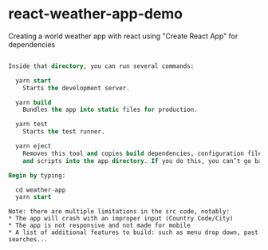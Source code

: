 # react-weather-app-demo
Creating a world weather app with react using "Create React App" for dependencies


``` SQL

Inside that directory, you can run several commands:

  yarn start
    Starts the development server.

  yarn build
    Bundles the app into static files for production.

  yarn test
    Starts the test runner.

  yarn eject
    Removes this tool and copies build dependencies, configuration files
    and scripts into the app directory. If you do this, you can’t go back!

Begin by typing:

  cd weather-app
  yarn start

```

```
Note: there are multiple limitations in the src code, notably:
* The app will crash with an improper input (Country Code/City)
* The app is not responsive and not made for mobile
* A list of additional features to build: such as menu drop down, past searches...
```